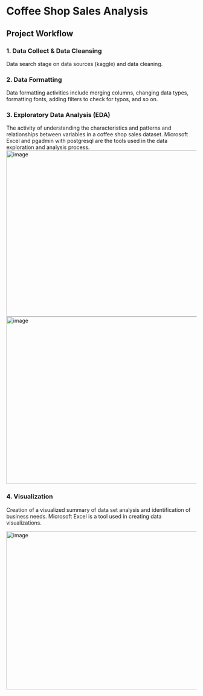 # Coffee Shop Sales Analysis
## Project Workflow
### 1. Data Collect & Data Cleansing
Data search stage on data sources (kaggle) and data cleaning.
### 2. Data Formatting
Data formatting activities include merging columns, changing data types, formatting fonts, adding filters to check for typos, and so on.
### 3. Exploratory Data Analysis (EDA)
The activity of understanding the characteristics and patterns and relationships between variables in a coffee shop sales dataset.
Microsoft Excel and pgadmin with postgresql are the tools used in the data exploration and analysis process.
<img width="1171" height="439" alt="image" src="https://github.com/user-attachments/assets/5c54fb89-a5bd-4a4a-9b1a-247935a4a69a" />
<img width="1022" height="442" alt="image" src="https://github.com/user-attachments/assets/ef09009d-15b9-401b-9b04-26fe87431194" />

### 4. Visualization
Creation of a visualized summary of data set analysis and identification of business needs. 
Microsoft Excel is a tool used in creating data visualizations.

<img width="858" height="418" alt="image" src="https://github.com/user-attachments/assets/b9eb2165-2719-40da-a3a1-4fee5cf3ea41" />



